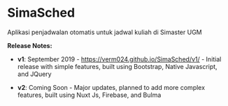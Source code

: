 # SimaSched

Aplikasi penjadwalan otomatis untuk jadwal kuliah di Simaster UGM

**Release Notes:**

* **v1**: September 2019 - https://verm024.github.io/SimaSched/v1/ - Initial release with simple features, built using Bootstrap, Native Javascript, and JQuery

* **v2**: Coming Soon - Major updates, planned to add more complex features, built using Nuxt Js, Firebase, and Bulma
